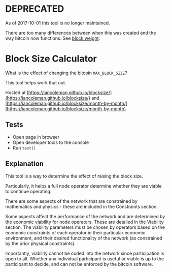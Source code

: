 # DEPRECATED

As of 2017-10-01 this tool is no longer maintained.

There are too many differences between when this was created and the way bitcoin now functions. See [block weight](https://en.bitcoin.it/wiki/Block_weight).

# Block Size Calculator

What is the effect of changing the bitcoin `MAX_BLOCK_SIZE`?

This tool helps work that out.

Hosted at [https://iancoleman.github.io/blocksize/](https://iancoleman.github.io/blocksize/)
and [https://iancoleman.github.io/blocksize/month-by-month/](https://iancoleman.github.io/blocksize/month-by-month)

## Tests

* Open page in browser
* Open developer tools to the console
* Run `test()`

## Explanation

This tool is a way to determine the effect of raising the block size.

Particularly, it helps a full node operator determine whether they are viable to continue operating.

There are some aspects of the network that are constrained by mathematics and physics - these are included in the Constraints section.

Some aspects affect the performance of the network and are determined by the economic viability for node operators. These are detailed in the Viability section. The viability parameters must be chosen by operators based on the economic constraints of each operator in their particular economic environment, and their desired functionality of the network (as constrained by the prior physical constraints).

Importantly, viability cannot be coded into the network since participation is open to all. Whether any individual participant is useful or viable is up to the participant to decide, and can not be enforced by the bitcoin software.
